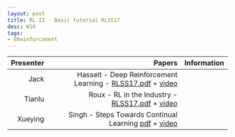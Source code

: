 ```yaml
---
layout: post
title: RL II - Basic tutorial RLSS17
desc: W14
tags:
- 6Reinforcement
---
```


| Presenter | Papers | Information|
| -----: | ----------: | :----- |
| Jack | Hasselt - Deep Reinforcement Learning - [RLSS17.pdf](https://drive.google.com/file/d/0BzUSSMdMszk6UE5TbWdZekFXSE0/view?usp=drive_web) + [video](http://videolectures.net/deeplearning2017_van_hasselt_deep_reinforcement/) |
| Tianlu | Roux - RL in the Industry - [RLSS17.pdf](https://drive.google.com/file/d/0BzUSSMdMszk6bEprTUpCaHRrQ28/view) + [video](http://videolectures.net/deeplearning2017_le_roux_recommendation_system/) |
| Xueying | Singh - Steps Towards Continual Learning [pdf](https://drive.google.com/file/d/0BzUSSMdMszk6YVhFUUNLZnZLSWs/view?usp=drive_web) + [video](http://videolectures.net/deeplearning2017_singh_reinforcement_learning/) |
